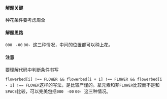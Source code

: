 #### 解题关键

种花条件要考虑周全

#### 解题思路

`000` ` -00` `00- `这三种情况，中间的位置都可以种上花。

#### 注意

要理解代码中判断条件书写

`flowerbed[i] !== FLOWER && flowerbed[i + 1] !== FLOWER && flowerbed[i - 1] !== FLOWER`这样的写法，是比较严谨的。拿元素和非`FLOWER`比较而不是和`SPACE`比较，可以完美包括`000` ` -00` `00- `这三种情况。

